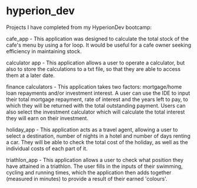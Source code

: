 # hyperion_dev

Projects I have completed from my HyperionDev bootcamp:

cafe_app - This application was designed to calculate the total stock of the cafe's menu by using a for loop. It would be useful for a cafe owner seeking efficiency in maintaining stock.

calculator app - This application allows a user to operate a calculator, but also to store the calculations to a txt file, so that they are able to access them at a later date.

finance calculators - This application takes two factors: mortgage/home loan repayments and/or investment interest. A user can use the IDE to input their total mortgage repayment, rate of interest and the years left to pay, to which they will be returned with the total outstanding payment.
Users can also select the investment calculator which will calculate the total interest they will earn on their investment. 

holiday_app - This application acts as a travel agent, allowing a user to select a destination, number of nights in a hotel and number of days renting a car. They will be able to check the total cost of the holiday, as well as the individual costs of each part of it.

triathlon_app - This application allows a user to check what position they have attained in a triathlon. The user fills in the inputs of their swimming, cycling and running times, which the application then adds together (measured in minutes) to provide a result of their earned 'colours'.
